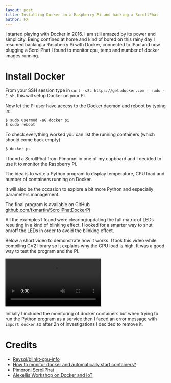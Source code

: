 ```yaml
---
layout: post
title: Installing Docker on a Raspberry Pi and hacking a ScrollPhat
author: FX
---
```


I started playing with Docker in 2016. I am still amazed by its power and simplicity. Being confined at home and kind of bored on this rainy day I resumed hacking a Raspberry Pi with Docker, connected to IPad and now plugging a ScrollPhat I found to monitor cpu, temp and number of docker images running.

# Install Docker
From your SSH session type in ``curl -sSL https://get.docker.com | sudo -E sh``, this will setup Docker on your Pi.

Now let the Pi user have access to the Docker daemon and reboot by typing in:

```
$ sudo usermod -aG docker pi
$ sudo reboot
```

To check everything worked you can list the running containers (which should come back empty)

```
$ docker ps
```

I found a ScrollPhat from Pimoroni in one of my cupboard and I decided to use it to monitor the Raspberry Pi.

The idea is to write a Python program to display temperature, CPU load and number of containers running on Docker.

It will also be the occasion to explore a bit more Python and especially parameters management.

The final program is available on GitHub [github.com/fxmartin/ScrollPhatDockerPi](https://github.com/fxmartin/ScrollPhatDockerPi)

All the examples I found were clearing/updating the full matrix of LEDs resulting in a kind of blinking effect. I looked for a smarter way to shut on/off the LEDs in order to avoid the blinking effect.

Below a short video to demonstrate how it works. I took this video while compiling CV2 library so it explains why the CPU load is high. It was a good way to test the program and the PI.

![ScrollPhat demo](/images/ScrollPhatVideo.MOV)

Initially I included the monitoring of docker containers but when trying to run the Python program as a service then I faced an error message with ``import docker`` so after 2h of investigations I decided to remove it.

# Credits
- [Revsol/blinkt-cpu-info](https://github.com/Revsol/blinkt-cpu-info)
- [How to monitor docker and automatically start containers?](https://fxmartin.github.io/How-to-monitor-docker-and-automatically-start-containers/)
- [Pimoroni ScrollPhat](https://shop.pimoroni.com/products/scroll-phat)
- [Alexellis Workshop on Docker and IoT](https://github.com/alexellis/docker-blinkt-workshop)